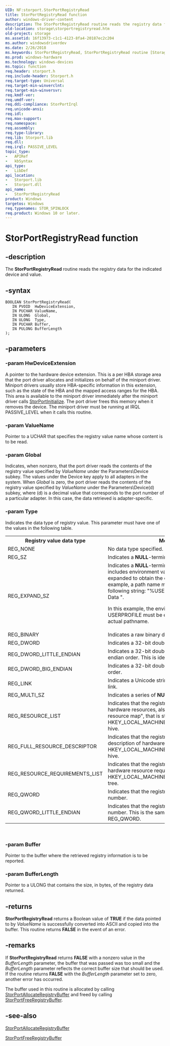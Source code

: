 ```yaml
---
UID: NF:storport.StorPortRegistryRead
title: StorPortRegistryRead function
author: windows-driver-content
description: The StorPortRegistryRead routine reads the registry data for the indicated device and value.
old-location: storage\storportregistryread.htm
old-project: storage
ms.assetid: 16f13973-c1c1-4123-8fa4-20187ec2c204
ms.author: windowsdriverdev
ms.date: 2/26/2018
ms.keywords: StorPortRegistryRead, StorPortRegistryRead routine [Storage Devices], storage.storportregistryread, storport/StorPortRegistryRead, storprt_6eafcbbc-b767-45b3-97d6-86e591a29a19.xml
ms.prod: windows-hardware
ms.technology: windows-devices
ms.topic: function
req.header: storport.h
req.include-header: Storport.h
req.target-type: Universal
req.target-min-winverclnt: 
req.target-min-winversvr: 
req.kmdf-ver: 
req.umdf-ver: 
req.ddi-compliance: StorPortIrql
req.unicode-ansi: 
req.idl: 
req.max-support: 
req.namespace: 
req.assembly: 
req.type-library: 
req.lib: Storport.lib
req.dll: 
req.irql: PASSIVE_LEVEL
topic_type:
-	APIRef
-	kbSyntax
api_type:
-	LibDef
api_location:
-	Storport.lib
-	Storport.dll
api_name:
-	StorPortRegistryRead
product: Windows
targetos: Windows
req.typenames: STOR_SPINLOCK
req.product: Windows 10 or later.
---
```


# StorPortRegistryRead function


## -description


The <b>StorPortRegistryRead</b> routine reads the registry data for the indicated device and value. 


## -syntax


````
BOOLEAN StorPortRegistryRead(
   IN PVOID  HwDeviceExtension,
   IN PUCHAR ValueName,
   IN ULONG  Global,
   IN ULONG  Type,
   IN PUCHAR Buffer,
   IN PULONG BufferLength
);
````


## -parameters




### -param HwDeviceExtension

A pointer to the hardware device extension. This is a per HBA storage area that the port driver allocates and initializes on behalf of the miniport driver. Miniport drivers usually store HBA-specific information in this extension, such as the state of the HBA and the mapped access ranges for the HBA. This area is available to the miniport driver immediately after the miniport driver calls <a href="..\storport\nf-storport-storportinitialize.md">StorPortInitialize</a>. The port driver frees this memory when it removes the device. The miniport driver must be running at IRQL PASSIVE_LEVEL when it calls this routine.


### -param ValueName

Pointer to a UCHAR that specifies the registry value name whose content is to be read. 


### -param Global

Indicates, when nonzero, that the port driver reads the contents of the registry value specified by <i>ValueName</i> under the Parameters\Device subkey. The values under the Device key apply to all adapters in the system. When <i>Global</i> is zero, the port driver reads the contents of the registry value specified by <i>ValueName</i> under the Parameters\Device(d) subkey, where (d) is a decimal value that corresponds to the port number of a particular adapter. In this case, the data retrieved is adapter-specific. 


### -param Type

Indicates the data type of registry value. This parameter must have one of the values in the following table.

<table>
<tr>
<th>Registry value data type</th>
<th>Meaning</th>
</tr>
<tr>
<td>
REG_NONE

</td>
<td>
No data type specified. 

</td>
</tr>
<tr>
<td>
REG_SZ

</td>
<td>
Indicates a <b>NULL</b>-terminated Unicode string.

</td>
</tr>
<tr>
<td>
REG_EXPAND_SZ

</td>
<td>
Indicates a <b>NULL</b>-terminated Unicode string that includes environment variables that must be expanded to obtain the complete string. For example, a path name might be stored as the following string: "%USERPROFILE%\Application Data ".

In this example, the environment variable USERPROFILE must be expanded to obtain the actual pathname.

</td>
</tr>
<tr>
<td>
REG_BINARY

</td>
<td>
Indicates a raw binary data.

</td>
</tr>
<tr>
<td>
REG_DWORD

</td>
<td>
Indicates a 32-bit double word value.

</td>
</tr>
<tr>
<td>
REG_DWORD_LITTLE_ENDIAN

</td>
<td>
Indicates a 32-bit double word value, in little-endian order. This is identical to REG_DWORD.

</td>
</tr>
<tr>
<td>
REG_DWORD_BIG_ENDIAN

</td>
<td>
Indicates a 32-bit double word value, in big-endian order. 

</td>
</tr>
<tr>
<td>
REG_LINK

</td>
<td>
Indicates a Unicode string containing a symbolic link. 

</td>
</tr>
<tr>
<td>
REG_MULTI_SZ

</td>
<td>
Indicates a series of <b>NULL</b>-terminated strings.

</td>
</tr>
<tr>
<td>
REG_RESOURCE_LIST

</td>
<td>
Indicates that the registry value contains a list of hardware resources, also known as the "hardware resource map", that is stored under the HKEY_LOCAL_MACHINE\HARDWARE\ResourceMap hive.

</td>
</tr>
<tr>
<td>
REG_FULL_RESOURCE_DESCRIPTOR

</td>
<td>
Indicates that the registry value contains a description of hardware resources stored under the HKEY_LOCAL_MACHINE\HARDWARE\Description hive.

</td>
</tr>
<tr>
<td>
REG_RESOURCE_REQUIREMENTS_LIST

</td>
<td>
Indicates that the registry value contains a list of hardware resource requirements stored under the HKEY_LOCAL_MACHINE\HARDWARE\ResourceMap tree.

</td>
</tr>
<tr>
<td>
REG_QWORD

</td>
<td>
Indicates that the registry value contains a 64-bit number.

</td>
</tr>
<tr>
<td>
REG_QWORD_LITTLE_ENDIAN

</td>
<td>
Indicates that the registry value contains a 64-bit number. This is the same data type as REG_QWORD. 

</td>
</tr>
</table>
 


### -param Buffer

Pointer to the buffer where the retrieved registry information is to be reported. 


### -param BufferLength

Pointer to a ULONG that contains the size, in bytes, of the registry data returned. 


## -returns



<b>StorPortRegistryRead</b> returns a Boolean value of <b>TRUE</b> if the data pointed to by <i>ValueName</i> is successfully converted into ASCII and copied into the buffer. This routine returns <b>FALSE</b> in the event of an error. 




## -remarks



If <b>StorPortRegistryRead</b> returns <b>FALSE</b> with a nonzero value in the <i>BufferLength</i> parameter, the buffer that was passed was too small and the <i>BufferLength</i> parameter reflects the correct buffer size that should be used. If the routine returns <b>FALSE</b> with the <i>BufferLength</i> parameter set to zero, another error has occurred.

The buffer used in this routine is allocated by calling <a href="..\storport\nf-storport-storportallocateregistrybuffer.md">StorPortAllocateRegistryBuffer</a> and freed by calling <a href="..\storport\nf-storport-storportfreeregistrybuffer.md">StorPortFreeRegistryBuffer</a>.




## -see-also

<a href="..\storport\nf-storport-storportallocateregistrybuffer.md">StorPortAllocateRegistryBuffer</a>



<a href="..\storport\nf-storport-storportfreeregistrybuffer.md">StorPortFreeRegistryBuffer</a>



 

 


